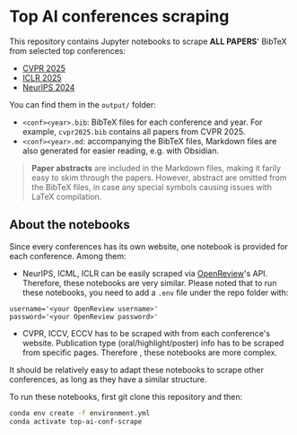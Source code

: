 # Top AI conferences scraping

This repository contains Jupyter notebooks to scrape **ALL PAPERS**' BibTeX from selected top conferences:

- [CVPR 2025](https://cvpr.thecvf.com/Conferences/2025)
- [ICLR 2025](https://iclr.cc/Conferences/2025)
- [NeurIPS 2024](https://neurips.cc/Conferences/2024)

You can find them in the `output/` folder:

- `<conf><year>.bib`: BibTeX files for each conference and year. For example, `cvpr2025.bib` contains all papers from CVPR 2025.
- `<conf><year>.md`: accompanying the BibTeX files, Markdown files are also generated for easier reading, e.g. with Obsidian.

> **Paper abstracts** are included in the Markdown files, making it farily easy to skim through the papers. However, abstract are omitted from the BibTeX files, in case any special symbols causing issues with LaTeX compilation.

## About the notebooks

Since every conferences has its own website, one notebook is provided for each conference. Among them:

- NeurIPS, ICML, ICLR can be easily scraped via [OpenReview](https://openreview.net/)'s API. Therefore, these notebooks are very similar. Please noted that to run these notebooks, you need to add a `.env` file under the repo folder with:

```
username='<your OpenReview username>'
password='<your OpenReview password>'
```

- CVPR, ICCV, ECCV has to be scraped with from each conference's website. Publication type (oral/highlight/poster) info has to be scraped from specific pages. Therefore , these notebooks are more complex.

It should be relatively easy to adapt these notebooks to scrape other conferences, as long as they have a similar structure.

To run these notebooks, first git clone this repository and then:

```bash
conda env create -f environment.yml
conda activate top-ai-conf-scrape
```